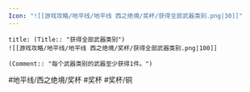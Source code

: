 ```yaml
---
Icon: "![[游戏攻略/地平线/地平线 西之绝境/奖杯/获得全部武器类别.png|30]]"
---
```

```ad-common-bronze-trophy
title: (Title:: "获得全部武器类别")
![[游戏攻略/地平线/地平线 西之绝境/奖杯/获得全部武器类别.png|100]]

(Comment:: "每个武器类别的武器至少获得1件。")
```

#地平线/西之绝境/奖杯 #奖杯 #奖杯/铜
